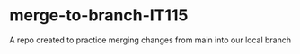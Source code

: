 # merge-to-branch-IT115
A repo created to practice merging changes from main into our local branch 
